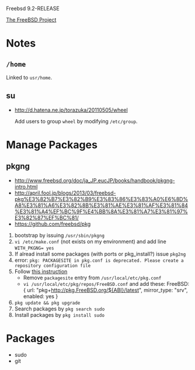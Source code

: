 Freebsd 9.2-RELEASE

[The FreeBSD Project](http://www.freebsd.org/ja/)


Notes
=====


`/home`
------

Linked to `usr/home`.

su
---

* <http://d.hatena.ne.jp/torazuka/20110505/wheel>

    Add users to group `wheel` by modifying `/etc/group`.



Manage Packages
===============


pkgng
-----

* <http://www.freebsd.org/doc/ja_JP.eucJP/books/handbook/pkgng-intro.html>
* <http://april.fool.jp/blogs/2013/03/freebsd-pkg%E3%82%B7%E3%82%B9%E3%83%86%E3%83%A0%E6%8D%A8%E3%81%A6%E3%82%8B%E3%81%AE%E3%81%AF%E3%81%84%E3%81%A4%EF%BC%9F%E4%BB%8A%E3%81%A7%E3%81%97%E3%82%87%EF%BC%81/>
* <https://github.com/freebsd/pkg>


1. bootstrap by issuing `/usr/sbin/pkgng`
2. `vi /etc/make.conf` (not exists on my environment) and add line
`WITH_PKGNG= yes`
3. If alread install some packages (with ports or pkg_install?) issue `pkg2ng`
5. error: `pkg: PACKAGESITE in pkg.conf is deprecated. Please create a repository configuration file`
6. Follow [this instruction](http://april.fool.jp/blogs/2013/11/pkgng%e3%81%8c%e5%be%a9%e6%b4%bb%e3%81%97%e3%81%9f%e3%81%a8%e8%a8%80%e3%81%a3%e3%81%9f%e3%81%aa%e3%80%82%ef%bc%88%e4%b8%80%e9%83%a8%e3%81%ae%e5%a5%b4%e3%81%ab%e3%81%a8%e3%81%a3%e3%81%a6%ef%bc%89/)
    * Remove `packagesite` entry from `/usr/local/etc/pkg.conf`
    * `vi /usr/local/etc/pkg/repos/FreeBSD.conf` and add these:
            FreeBSD: {
              url: "pkg+http://pkg.FreeBSD.org/${ABI}/latest",
              mirror_type: "srv",
              enabled: yes
            }
7. `pkg update && pkg upgrade`
8. Search packages by `pkg search sudo`
9. Install packages by `pkg install sudo`


Packages
========

* sudo
* git

